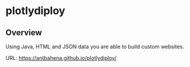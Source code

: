 # plotlydiploy

## Overview
Using Java, HTML and JSON data you are able to build custom websites.

URL: https://antbahena.github.io/plotlydiploy/
